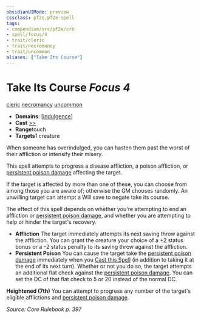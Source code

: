 ```yaml
---
obsidianUIMode: preview
cssclass: pf2e,pf2e-spell
tags:
- compendium/src/pf2e/crb
- spell/focus/4
- trait/cleric
- trait/necromancy
- trait/uncommon
aliases: ["Take Its Course"]
---
```

# Take Its Course *Focus 4*   
[cleric](../../rules/traits/cleric.md)  [necromancy](../../rules/traits/necromancy.md)  [uncommon](../../rules/traits/uncommon.md)  

- **Domains**: [[indulgence](../setting/domains.md#Indulgence)]
- **Cast** [>>](../../rules/core-rulebook/chapter-9-playing-the-game.md#Actions "Two-Action") 
- **Range**touch
- **Targets**1 creature

When someone has overindulged, you can hasten them past the worst of their affliction or intensify their misery.

This spell attempts to progress a disease affliction, a poison affliction, or [persistent poison damage](../../rules/conditions.md#Persistent%20Damage) affecting the target.

If the target is affected by more than one of these, you can choose from among those you are aware of; otherwise the GM chooses randomly. An unwilling target can attempt a Will save to negate take its course.

The effect of this spell depends on whether you're attempting to end an affliction or [persistent poison damage](../../rules/conditions.md#Persistent%20Damage), and whether you are attempting to help or hinder the target's recovery.

- **Affliction** The target immediately attempts its next saving throw against the affliction. You can grant the creature your choice of a +2 status bonus or a –2 status penalty to its saving throw against the affliction.
- **Persistent Poison** You can cause the target take the [persistent poison damage](../../rules/conditions.md#Persistent%20Damage) immediately when you [Cast this Spell](../../rules/actions/cast-a-spell.md) (in addition to taking it at the end of its next turn). Whether or not you do so, the target attempts an additional flat check against the [persistent poison damage](../../rules/conditions.md#Persistent%20Damage). You can set the DC of that flat check to 5 or 20 instead of the normal DC.

**Heightened (7th)** You can attempt to progress any number of the target's eligible afflictions and [persistent poison damage](../../rules/conditions.md#Persistent%20Damage).

*Source: Core Rulebook p. 397*